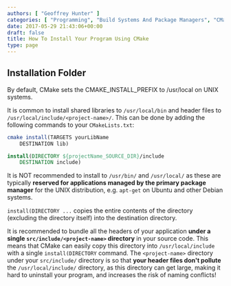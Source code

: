 ```yaml
---
authors: [ "Geoffrey Hunter" ]
categories: [ "Programming", "Build Systems And Package Managers", "CMake" ]
date: 2017-05-29 21:43:06+00:00
draft: false
title: How To Install Your Program Using CMake
type: page
---
```


## Installation Folder

By default, CMake sets the CMAKE_INSTALL_PREFIX to /usr/local on UNIX systems.

It is common to install shared libraries to `/usr/local/bin` and header files to `/usr/local/include/<project-name>/`. This can be done by adding the following commands to your `CMakeLists.txt`:

```cmake
cmake install(TARGETS yourLibName
    DESTINATION lib)

install(DIRECTORY ${projectName_SOURCE_DIR}/include
    DESTINATION include)
```

It is NOT recommended to install to `/usr/bin/` and `/usr/local/` as these are typically **reserved for applications managed by the primary package manager** for the UNIX distribution, e.g. `apt-get` on Ubuntu and other Debian systems.

`install(DIRECTORY ...` copies the entire contents of the directory (excluding the directory itself) into the destination directory.

It is recommended to bundle all the headers of your application **under a single `src/include/<project-name>` directory** in your source code. This means that CMake can easily copy this directory into `/usr/local/include` with a single `install(DIRECTORY` command. The `<project-name>` directory under your `src/include/` directory is so that **your header files don't pollute** the `/usr/local/include/` directory, as this directory can get large, making it hard to uninstall your program, and increases the risk of naming conflicts!
